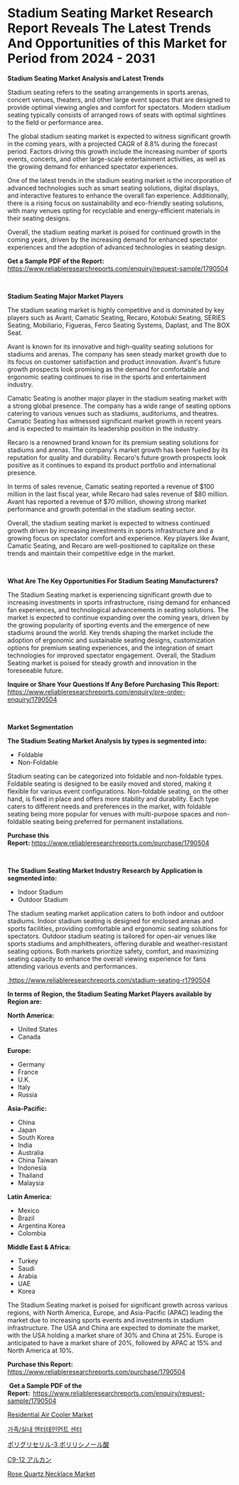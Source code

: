<p><h1>Stadium Seating Market Research Report Reveals The Latest Trends And Opportunities of this Market for Period from 2024 - 2031</h1></p><p><strong>Stadium Seating Market Analysis and Latest Trends</strong></p>
<p><p>Stadium seating refers to the seating arrangements in sports arenas, concert venues, theaters, and other large event spaces that are designed to provide optimal viewing angles and comfort for spectators. Modern stadium seating typically consists of arranged rows of seats with optimal sightlines to the field or performance area.</p><p>The global stadium seating market is expected to witness significant growth in the coming years, with a projected CAGR of 8.8% during the forecast period. Factors driving this growth include the increasing number of sports events, concerts, and other large-scale entertainment activities, as well as the growing demand for enhanced spectator experiences.</p><p>One of the latest trends in the stadium seating market is the incorporation of advanced technologies such as smart seating solutions, digital displays, and interactive features to enhance the overall fan experience. Additionally, there is a rising focus on sustainability and eco-friendly seating solutions, with many venues opting for recyclable and energy-efficient materials in their seating designs.</p><p>Overall, the stadium seating market is poised for continued growth in the coming years, driven by the increasing demand for enhanced spectator experiences and the adoption of advanced technologies in seating design.</p></p>
<p><strong>Get a Sample PDF of the Report:&nbsp;</strong> <a href="https://www.reliableresearchreports.com/enquiry/request-sample/1790504">https://www.reliableresearchreports.com/enquiry/request-sample/1790504</a></p>
<p>&nbsp;</p>
<p><strong>Stadium Seating Major Market Players</strong></p>
<p><p>The stadium seating market is highly competitive and is dominated by key players such as Avant, Camatic Seating, Recaro, Kotobuki Seating, SERIES Seating, Mobiliario, Figueras, Ferco Seating Systems, Daplast, and The BOX Seat. </p><p>Avant is known for its innovative and high-quality seating solutions for stadiums and arenas. The company has seen steady market growth due to its focus on customer satisfaction and product innovation. Avant's future growth prospects look promising as the demand for comfortable and ergonomic seating continues to rise in the sports and entertainment industry.</p><p>Camatic Seating is another major player in the stadium seating market with a strong global presence. The company has a wide range of seating options catering to various venues such as stadiums, auditoriums, and theatres. Camatic Seating has witnessed significant market growth in recent years and is expected to maintain its leadership position in the industry.</p><p>Recaro is a renowned brand known for its premium seating solutions for stadiums and arenas. The company's market growth has been fueled by its reputation for quality and durability. Recaro's future growth prospects look positive as it continues to expand its product portfolio and international presence.</p><p>In terms of sales revenue, Camatic seating reported a revenue of $100 million in the last fiscal year, while Recaro had sales revenue of $80 million. Avant has reported a revenue of $70 million, showing strong market performance and growth potential in the stadium seating sector. </p><p>Overall, the stadium seating market is expected to witness continued growth driven by increasing investments in sports infrastructure and a growing focus on spectator comfort and experience. Key players like Avant, Camatic Seating, and Recaro are well-positioned to capitalize on these trends and maintain their competitive edge in the market.</p></p>
<p>&nbsp;</p>
<p><strong>What Are The Key Opportunities For Stadium Seating Manufacturers?</strong></p>
<p><p>The Stadium Seating market is experiencing significant growth due to increasing investments in sports infrastructure, rising demand for enhanced fan experiences, and technological advancements in seating solutions. The market is expected to continue expanding over the coming years, driven by the growing popularity of sporting events and the emergence of new stadiums around the world. Key trends shaping the market include the adoption of ergonomic and sustainable seating designs, customization options for premium seating experiences, and the integration of smart technologies for improved spectator engagement. Overall, the Stadium Seating market is poised for steady growth and innovation in the foreseeable future.</p></p>
<p><strong>Inquire or Share Your Questions If Any Before Purchasing This Report:</strong> <a href="https://www.reliableresearchreports.com/enquiry/pre-order-enquiry/1790504">https://www.reliableresearchreports.com/enquiry/pre-order-enquiry/1790504</a></p>
<p>&nbsp;</p>
<p><strong>Market Segmentation</strong></p>
<p><strong>The Stadium Seating Market Analysis by types is segmented into:</strong></p>
<p><ul><li>Foldable</li><li>Non-Foldable</li></ul></p>
<p><p>Stadium seating can be categorized into foldable and non-foldable types. Foldable seating is designed to be easily moved and stored, making it flexible for various event configurations. Non-foldable seating, on the other hand, is fixed in place and offers more stability and durability. Each type caters to different needs and preferences in the market, with foldable seating being more popular for venues with multi-purpose spaces and non-foldable seating being preferred for permanent installations.</p></p>
<p><strong>Purchase this Report:&nbsp;</strong><a href="https://www.reliableresearchreports.com/purchase/1790504">https://www.reliableresearchreports.com/purchase/1790504</a></p>
<p>&nbsp;</p>
<p><strong>The Stadium Seating Market Industry Research by Application is segmented into:</strong></p>
<p><ul><li>Indoor Stadium</li><li>Outdoor Stadium</li></ul></p>
<p><p>The stadium seating market application caters to both indoor and outdoor stadiums. Indoor stadium seating is designed for enclosed arenas and sports facilities, providing comfortable and ergonomic seating solutions for spectators. Outdoor stadium seating is tailored for open-air venues like sports stadiums and amphitheaters, offering durable and weather-resistant seating options. Both markets prioritize safety, comfort, and maximizing seating capacity to enhance the overall viewing experience for fans attending various events and performances.</p></p>
<p><a href="https://www.reliableresearchreports.com/stadium-seating-r1790504">&nbsp;https://www.reliableresearchreports.com/stadium-seating-r1790504</a></p>
<p><strong>In terms of Region, the Stadium Seating Market Players available by Region are:</strong></p>
<p>
    <p> <strong> North America: </strong>
        <ul>
            <li>United States</li>
            <li>Canada</li>
        </ul>
        </p> 
    <p> <strong> Europe: </strong>
        <ul>
            <li>Germany</li>
            <li>France</li>
            <li>U.K.</li>
            <li>Italy</li>
            <li>Russia</li>
        </ul>
        </p> 
    <p> <strong> Asia-Pacific: </strong>
        <ul>
            <li>China</li>
            <li>Japan</li>
            <li>South Korea</li>
            <li>India</li>
            <li>Australia</li>
            <li>China Taiwan</li>
            <li>Indonesia</li>
            <li>Thailand</li>
            <li>Malaysia</li>
        </ul>
        </p> 
    <p> <strong> Latin America: </strong>
        <ul>
            <li>Mexico</li>
            <li>Brazil</li>
            <li>Argentina Korea</li>
            <li>Colombia</li>
        </ul>
        </p> 
    <p> <strong> Middle East & Africa: </strong>
        <ul>
            <li>Turkey</li>
            <li>Saudi</li>
            <li>Arabia</li>
            <li>UAE</li>
            <li>Korea</li>
        </ul>
    </p>
    </p>
<p><p>The Stadium Seating market is poised for significant growth across various regions, with North America, Europe, and Asia-Pacific (APAC) leading the market due to increasing sports events and investments in stadium infrastructure. The USA and China are expected to dominate the market, with the USA holding a market share of 30% and China at 25%. Europe is anticipated to have a market share of 20%, followed by APAC at 15% and North America at 10%.</p></p>
<p><strong>Purchase this Report: </strong><a href="https://www.reliableresearchreports.com/purchase/1790504">https://www.reliableresearchreports.com/purchase/1790504</a></p>
<p>&nbsp;<strong>Get a Sample PDF of the Report:&nbsp;&nbsp;</strong><a href="https://www.reliableresearchreports.com/enquiry/request-sample/1790504">https://www.reliableresearchreports.com/enquiry/request-sample/1790504</a></p>
<p><strong></strong></p>
<p><p><a href="https://github.com/FassouRP/Market-Research-Report-List-5/blob/main/residential-air-cooler-market.md">Residential Air Cooler Market</a></p><p><a href="https://github.com/JackieFauhey9089475/Market-Research-Report-List-2/blob/main/5396977149541.md">가족/실내 엔터테인먼트 센터</a></p><p><a href="https://github.com/pepo3k/Market-Research-Report-List-2/blob/main/7886034141702.md">ポリグリセリル-3 ポリリシノール酸</a></p><p><a href="https://github.com/nemesis2824/Market-Research-Report-List-2/blob/main/2548953141703.md">C9-12 アルカン</a></p><p><a href="https://github.com/kaiserrayhan25/Market-Research-Report-List-1/blob/main/rose-quartz-necklace-market.md">Rose Quartz Necklace Market</a></p></p>